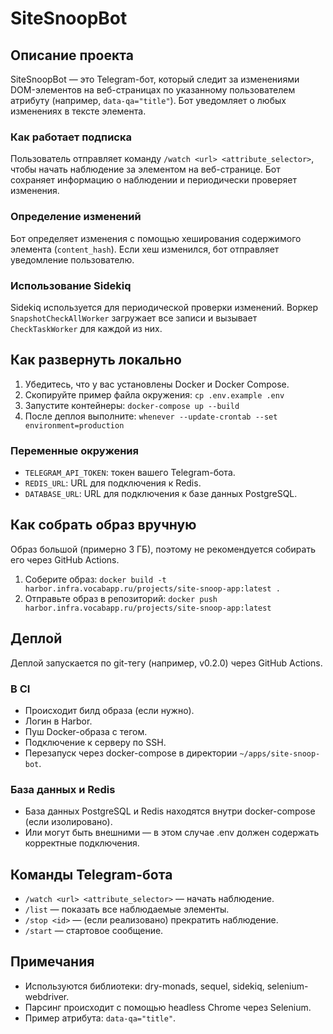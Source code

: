 # SiteSnoopBot

## Описание проекта

SiteSnoopBot — это Telegram-бот, который следит за изменениями DOM-элементов на веб-страницах по указанному пользователем атрибуту (например, `data-qa="title"`). Бот уведомляет о любых изменениях в тексте элемента.

### Как работает подписка

Пользователь отправляет команду `/watch <url> <attribute_selector>`, чтобы начать наблюдение за элементом на веб-странице. Бот сохраняет информацию о наблюдении и периодически проверяет изменения.

### Определение изменений

Бот определяет изменения с помощью хеширования содержимого элемента (`content_hash`). Если хеш изменился, бот отправляет уведомление пользователю.

### Использование Sidekiq

Sidekiq используется для периодической проверки изменений. Воркер `SnapshotCheckAllWorker` загружает все записи и вызывает `CheckTaskWorker` для каждой из них.

## Как развернуть локально

1. Убедитесь, что у вас установлены Docker и Docker Compose.
2. Скопируйте пример файла окружения: `cp .env.example .env`
3. Запустите контейнеры: `docker-compose up --build`
4. После деплоя выполните: `whenever --update-crontab --set environment=production`

### Переменные окружения

- `TELEGRAM_API_TOKEN`: токен вашего Telegram-бота.
- `REDIS_URL`: URL для подключения к Redis.
- `DATABASE_URL`: URL для подключения к базе данных PostgreSQL.

## Как собрать образ вручную

Образ большой (примерно 3 ГБ), поэтому не рекомендуется собирать его через GitHub Actions.

1. Соберите образ: `docker build -t harbor.infra.vocabapp.ru/projects/site-snoop-app:latest .`
2. Отправьте образ в репозиторий: `docker push harbor.infra.vocabapp.ru/projects/site-snoop-app:latest`

## Деплой

Деплой запускается по git-тегу (например, v0.2.0) через GitHub Actions.

### В CI

- Происходит билд образа (если нужно).
- Логин в Harbor.
- Пуш Docker-образа с тегом.
- Подключение к серверу по SSH.
- Перезапуск через docker-compose в директории `~/apps/site-snoop-bot`.

### База данных и Redis

- База данных PostgreSQL и Redis находятся внутри docker-compose (если изолировано).
- Или могут быть внешними — в этом случае .env должен содержать корректные подключения.

## Команды Telegram-бота

- `/watch <url> <attribute_selector>` — начать наблюдение.
- `/list` — показать все наблюдаемые элементы.
- `/stop <id>` — (если реализовано) прекратить наблюдение.
- `/start` — стартовое сообщение.

## Примечания

- Используются библиотеки: dry-monads, sequel, sidekiq, selenium-webdriver.
- Парсинг происходит с помощью headless Chrome через Selenium.
- Пример атрибута: `data-qa="title"`.
